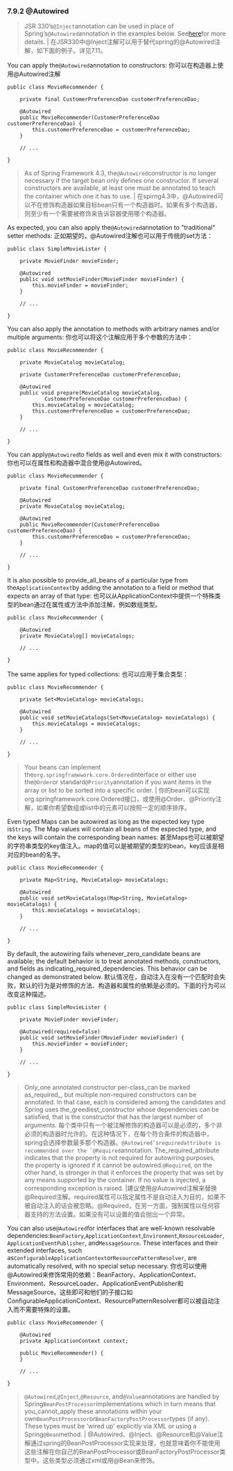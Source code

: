 ### 7.9.2 @Autowired

> JSR 330’s`@Inject`annotation can be used in place of Spring’s`@Autowired`annotation in the examples below. See[here](https://docs.spring.io/spring/docs/current/spring-framework-reference/htmlsingle/#beans-standard-annotations)for more details. |
在JSR330中@Inject注解可以用于替代spring的@Autowired注解，如下面的例子。详见7.11。

You can apply the`@Autowired`annotation to constructors:
你可以在构造器上使用@Autowired注解

```
public class MovieRecommender {

    private final CustomerPreferenceDao customerPreferenceDao;

    @Autowired
    public MovieRecommender(CustomerPreferenceDao customerPreferenceDao) {
        this.customerPreferenceDao = customerPreferenceDao;
    }

    // ...

}
```

> As of Spring Framework 4.3, the`@Autowired`constructor is no longer necessary if the target bean only defines one constructor. If several constructors are available, at least one must be annotated to teach the container which one it has to use. |
在spirng4.3中，@Autowired可以不在修饰构造器如果目标bean只有一个构造器时。如果有多个构造器，则至少有一个需要被修饰来告诉容器使用哪个构造器。

As expected, you can also apply the`@Autowired`annotation to "traditional" setter methods:
正如期望的，@Autowired注解也可以用于传统的set方法：

```
public class SimpleMovieLister {

    private MovieFinder movieFinder;

    @Autowired
    public void setMovieFinder(MovieFinder movieFinder) {
        this.movieFinder = movieFinder;
    }

    // ...

}
```

You can also apply the annotation to methods with arbitrary names and/or multiple arguments:
你也可以将这个注解应用于多个参数的方法中：

```
public class MovieRecommender {

    private MovieCatalog movieCatalog;

    private CustomerPreferenceDao customerPreferenceDao;

    @Autowired
    public void prepare(MovieCatalog movieCatalog,
            CustomerPreferenceDao customerPreferenceDao) {
        this.movieCatalog = movieCatalog;
        this.customerPreferenceDao = customerPreferenceDao;
    }

    // ...

}
```

You can apply`@Autowired`to fields as well and even mix it with constructors:
你也可以在属性和构造器中混合使用@Autowired。

```
public class MovieRecommender {

    private final CustomerPreferenceDao customerPreferenceDao;

    @Autowired
    private MovieCatalog movieCatalog;

    @Autowired
    public MovieRecommender(CustomerPreferenceDao customerPreferenceDao) {
        this.customerPreferenceDao = customerPreferenceDao;
    }

    // ...

}
```

It is also possible to provide_all_beans of a particular type from the`ApplicationContext`by adding the annotation to a field or method that expects an array of that type:
也可以从ApplicationContext中提供一个特殊类型的bean通过在属性或方法中添加注解，例如数组类型。

```
public class MovieRecommender {

    @Autowired
    private MovieCatalog[] movieCatalogs;

    // ...

}
```

The same applies for typed collections:
也可以应用于集合类型：

```
public class MovieRecommender {

    private Set<MovieCatalog> movieCatalogs;

    @Autowired
    public void setMovieCatalogs(Set<MovieCatalog> movieCatalogs) {
        this.movieCatalogs = movieCatalogs;
    }

    // ...

}
```

> Your beans can implement the`org.springframework.core.Ordered`interface or either use the`@Order`or standard`@Priority`annotation if you want items in the array or list to be sorted into a specific order. |
你的bean可以实现org.springframework.core.Ordered接口，或使用@Order、@Priority注解，如果你希望数组或list中的元素可以按照一定的顺序排序。

Even typed Maps can be autowired as long as the expected key type is`String`. The Map values will contain all beans of the expected type, and the keys will contain the corresponding bean names:
甚至Maps也可以被期望的字符串类型的key值注入。map的值可以是被期望的类型的bean，key应该是相对应的bean的名字。

```
public class MovieRecommender {

    private Map<String, MovieCatalog> movieCatalogs;

    @Autowired
    public void setMovieCatalogs(Map<String, MovieCatalog> movieCatalogs) {
        this.movieCatalogs = movieCatalogs;
    }

    // ...

}
```

By default, the autowiring fails whenever_zero_candidate beans are available; the default behavior is to treat annotated methods, constructors, and fields as indicating_required_dependencies. This behavior can be changed as demonstrated below.
默认情况在，自动注入在没有一个匹配时会失败，默认的行为是对修饰的方法、构造器和属性的依赖是必须的。下面的行为可以改变这种描述。

```
public class SimpleMovieLister {

    private MovieFinder movieFinder;

    @Autowired(required=false)
    public void setMovieFinder(MovieFinder movieFinder) {
        this.movieFinder = movieFinder;
    }

    // ...

}

```

> Only_one annotated constructor per-class_can be marked as_required_, but multiple non-required constructors can be annotated. In that case, each is considered among the candidates and Spring uses the_greediest_constructor whose dependencies can be satisfied, that is the constructor that has the largest number of arguments.
每个类中只有一个被注解修饰的构造器可以是必须的，多个非必须的构造器时允许的。在这种情况下，在每个符合条件的构造器中，spring会选择参数最多那个构造器。`@Autowired’s`_`required`_``attribute is recommended over the `@Required``annotation. The_required_attribute indicates that the property is not required for autowiring purposes, the property is ignored if it cannot be autowired.`@Required`, on the other hand, is stronger in that it enforces the property that was set by any means supported by the container. If no value is injected, a corresponding exception is raised. |建议使用@Autowired注解来替换@Required注解。required属性可以指定属性不是自动注入为目的，如果不被自动注入的话会被忽略。@Required，在另一方面，强制属性以任何容器支持的方法设置。如果没有可以设置的值会抛出一个异常。

You can also use`@Autowired`for interfaces that are well-known resolvable dependencies:`BeanFactory`,`ApplicationContext`,`Environment`,`ResourceLoader`,`ApplicationEventPublisher`, and`MessageSource`. These interfaces and their extended interfaces, such as`ConfigurableApplicationContext`or`ResourcePatternResolver`, are automatically resolved, with no special setup necessary.
你也可以使用@Autowired来修饰常用的依赖：BeanFactory、ApplicationContext、Environment、ResourceLoader、ApplicationEventPublisher和MessageSource。这些即可和他们的子接口如ConfigurableApplicationContext、ResourcePatternResolver都可以被自动注入而不需要特殊的设置。

```
public class MovieRecommender {

    @Autowired
    private ApplicationContext context;

    public MovieRecommender() {
    }

    // ...

}
```

> `@Autowired`,`@Inject`,`@Resource`, and`@Value`annotations are handled by Spring`BeanPostProcessor`implementations which in turn means that you_cannot_apply these annotations within your own`BeanPostProcessor`or`BeanFactoryPostProcessor`types \(if any\). These types must be 'wired up' explicitly via XML or using a Spring`@Bean`method. |
@Autowired、@Inject、@Resource和@Value注解通过spring的BeanPostProcessor实现来处理，也就意味着你不能使用这些注解在你自己的BeanPostProcessor或BeanFactoryPostProcessor类型中。这些类型必须通过xml或用@Bean来修饰。



